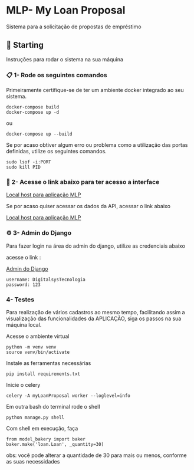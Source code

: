 # MLP- My Loan Proposal

Sistema para a solicitação de propostas de empréstimo

## 🚀 Starting

Instruções para rodar o sistema na sua máquina


### 📋 1- Rode os seguintes comandos 


Primeiramente certifique-se de ter um ambiente docker integrado ao seu sistema.

```
docker-compose build
docker-compose up -d
```

ou

```
docker-compose up --build
```

Se por acaso obtiver algum erro ou problema como a utilização das portas definidas, utilize os seguintes comandos.

```
sudo lsof -i:PORT
sudo kill PID 
```

### 🔧 2- Acesse o link abaixo para ter acesso a interface

[Local host para aplicação MLP](http://localhost:8082/)


Se por acaso quiser acessar os dados da API, acessar o link abaixo

[Local host para aplicação MLP](http://localhost:8000/)


### ⚙️ 3- Admin do Django

Para fazer login na área do admin do django, utilize as credenciais abaixo

acesse o link :

[Admin do Django ](http://localhost:8000/admin/login/?next=/admin/)

```
username: DigitalsysTecnologia
password: 123
```

### 4- Testes

Para realização de vários cadastros ao mesmo tempo, facilitando assim a visualização das funcionalidades da APLICAÇÃO,
siga os passos na sua máquina local.

Acesse o ambiente virtual 

```
python -m venv venv
source venv/bin/activate
```

Instale as ferramentas necessárias

```
pip install requirements.txt
```

Inicie o celery

```
celery -A myLoanProposal worker --loglevel=info
```

Em outra bash do terminal rode o shell

```
python manage.py shell
```

Com shell em execução, faça

```
from model_bakery import baker
baker.make('loan.Loan', _quantity=30)
```

obs: você pode alterar a quantidade de 30 para mais ou menos, conforme as suas necessidades




